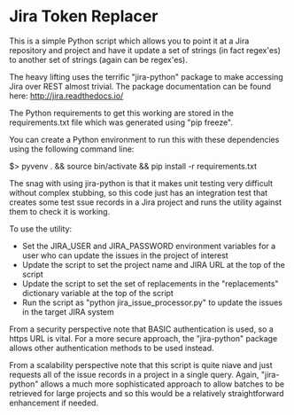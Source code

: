 Jira Token Replacer
===================

This is a simple Python script which allows you to point it at a Jira
repository and project and have it update a set of strings (in fact 
regex'es) to another set of strings (again can be regex'es).

The heavy lifting uses the terrific "jira-python" package to make accessing 
Jira over REST almost trivial.  The package documentation can be found here: 
http://jira.readthedocs.io/

The Python requirements to get this working are stored in the requirements.txt
file which was generated using "pip freeze".

You can create a Python environment to run this with these dependencies using 
the following command line:

   $> pyvenv . && source bin/activate && pip install -r requirements.txt

The snag with using jira-python is that it makes unit testing very difficult
without complex stubbing, so this code just has an integration test that creates
some test ssue records in a Jira project and runs the utility against them
to check it is working.

To use the utility:

- Set the JIRA_USER and JIRA_PASSWORD environment variables for a user
  who can update the issues in the project of interest
- Update the script to set the project name and JIRA URL at the top of the
  script
- Update the script to set the set of replacements in the "replacements"
  dictionary variable at the top of the script
- Run the script as "python jira_issue_processor.py" to update the issues
  in the target JIRA system

From a security perspective note that BASIC authentication is used, so a https URL is vital.  For a more secure approach, the "jira-python" package allows other authentication methods to be used instead.

From a scalability perspective note that this script is quite niave and just requests all of the issue records in a project in a single query.  Again, "jira-python" allows a much more sophisticated approach to allow batches to be retrieved for large projects and so this would be a relatively straightforward enhancement if needed.
